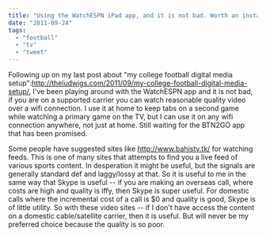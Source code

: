```yaml
---
title: "Using the WatchESPN iPad app, and it is not bad. Worth an install."
date: "2011-09-24"
tags: 
  - "football"
  - "tv"
  - "tweet"
---
```


Following up on my last post about "my college football digital media setup":http://theludwigs.com/2011/09/my-college-football-digital-media-setup/, I've been playing around with the WatchESPN app and it is not bad, if you are on a supported carrier you can watch reasonable quality video over a wifi connection. I use it at home to keep tabs on a second game while watching a primary game on the TV, but I can use it on any wifi connection anywhere, not just at home. Still waiting for the BTN2GO app that has been promised.

Some people have suggested sites like http://www.bahistv.tk/ for watching feeds. This is one of many sites that attempts to find you a live feed of various sports content. In desperation it might be useful, but the signals are generally standard def and laggy/lossy at that. So it is useful to me in the same way that Skype is useful -- if you are making an overseas call, where costs are high and quality is iffy, then Skype is super useful. For domestic calls where the incremental cost of a call is $0 and quality is good, Skype is of little utility. So with these video sites -- if I don't have access the content on a domestic cable/satellite carrier, then it is useful. But will never be my preferred choice because the quality is so poor.
